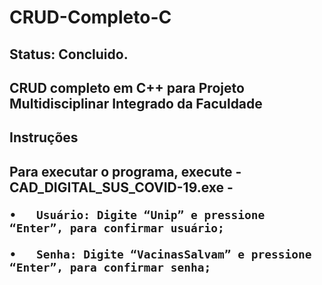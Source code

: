 # CRUD-Completo-C

<h2> Status: Concluido.

<h2> CRUD completo em C++ para Projeto Multidisciplinar Integrado da Faculdade
  
 <h2>Instruções<h2>
   <p> Para executar o programa, execute - CAD_DIGITAL_SUS_COVID-19.exe -
     
    •	Usuário: Digite “Unip” e pressione “Enter”, para confirmar usuário;

    •	Senha: Digite “VacinasSalvam” e pressione “Enter”, para confirmar senha;

   
   
